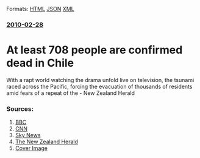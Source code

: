
Formats: [HTML](/news/2010/02/28/at-least-708-people-are-confirmed-dead-in-chile.html)  [JSON](/news/2010/02/28/at-least-708-people-are-confirmed-dead-in-chile.json)  [XML](/news/2010/02/28/at-least-708-people-are-confirmed-dead-in-chile.xml)  

### [2010-02-28](/news/2010/02/28/index.md)

##### 
# At least 708 people are confirmed dead in Chile 

With a rapt world watching the drama unfold live on television, the tsunami raced across the Pacific, forcing the evacuation of thousands of residents amid fears of a repeat of the - New Zealand Herald


### Sources:

1. [BBC](http://news.bbc.co.uk/2/hi/americas/8540742.stm)
2. [CNN](http://www.cnn.com/2010/WORLD/americas/02/28/chile.quake/index.html?hpt=T2)
3. [Sky News](http://news.sky.com/skynews/Home/World-News/Tsunami-Warning-Issued-By-Japan-Following-Earthquake-In-Chile-Hawaii-Threat-Is-Lifted/Article/201002415561684?f=rss)
4. [The New Zealand Herald](http://www.nzherald.co.nz/world/news/article.cfm?c_id=2&objectid=10629160)
4. [Cover Image](http://www.nzherald.co.nz/themes/1/img/social/nzhFBCover.png)
